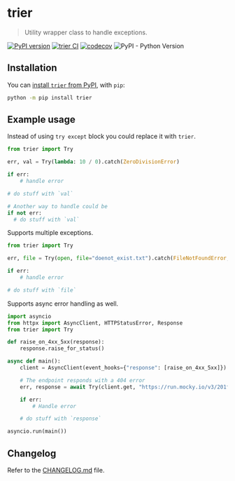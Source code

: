 # trier

> Utility wrapper class to handle exceptions.

[![PyPI version](https://badge.fury.io/py/trier.svg)](https://badge.fury.io/py/trier)
[![trier CI](https://github.com/omegatrix/trier/actions/workflows/build.yaml/badge.svg)](https://github.com/omegatrix/trier/actions/workflows/build.yaml)
[![codecov](https://codecov.io/gh/omegatrix/trier/branch/main/graph/badge.svg?token=2M0QOSUPM0)](https://codecov.io/gh/omegatrix/trier)
![PyPI - Python Version](https://img.shields.io/pypi/pyversions/trier)

## Installation
You can [install `trier` from PyPI](https://pypi.org/project/trier), with `pip`:

```bash
python -m pip install trier
```

## Example usage
Instead of using `try except` block you could replace it with `trier`.

```py
from trier import Try

err, val = Try(lambda: 10 / 0).catch(ZeroDivisionError)

if err:
    # handle error

# do stuff with `val`

# Another way to handle could be
if not err:
  # do stuff with `val`
```

Supports multiple exceptions.
```py
from trier import Try

err, file = Try(open, file="doenot_exist.txt").catch(FileNotFoundError, OSError)

if err:
    # handle error

# do stuff with `file`
```

Supports async error handling as well.
```py
import asyncio
from httpx import AsyncClient, HTTPStatusError, Response
from trier import Try

def raise_on_4xx_5xx(response):
    response.raise_for_status()

async def main():
    client = AsyncClient(event_hooks={"response": [raise_on_4xx_5xx]})

    # The endpoint responds with a 404 error
    err, response = await Try(client.get, "https://run.mocky.io/v3/201f1fe6-5a3b-49c1-9df7-312951618405").async_catch(HTTPStatusError)

    if err:
        # Handle error

    # do stuff with `response`

asyncio.run(main())
```

## Changelog

Refer to the [CHANGELOG.md](CHANGELOG.md) file.
